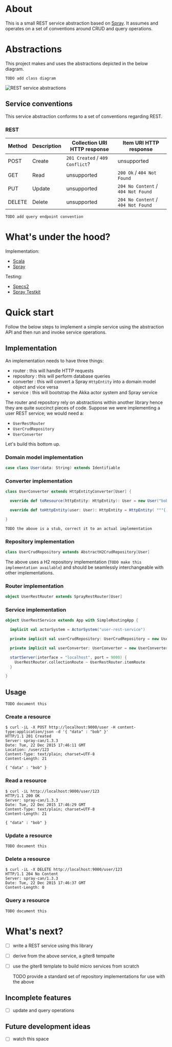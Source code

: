 # About

This is a small REST service abstraction based on [Spray](http://spray.io/). It assumes and operates on a set of conventions around CRUD and query operations.

# Abstractions

This project makes and uses the abstractions depicted in the below diagram.

    TODO add class diagram

![REST service abstractions]()

## Service conventions

This service abstraction conforms to a set of conventions regarding REST.

### REST

| Method | Description | Collection URI HTTP response       | Item URI HTTP response             |
|--------|-------------|------------------------------------|------------------------------------|
| POST   | Create      | `201 Created` / `409 Conflict`?    | unsupported                        |
| GET    | Read        | unsupported                        | `200 Ok` / `404 Not Found`         |
| PUT    | Update      | unsupported                        | `204 No Content` / `404 Not Found` |
| DELETE | Delete      | unsupported                        | `204 No Content` / `404 Not Found` |

    TODO add query endpoint convention

# What's under the hood?

Implementation:

- [Scala](http://www.scala-lang.org/)
- [Spray](http://spray.io/)

Testing:

- [Specs2](https://etorreborre.github.io/specs2/)
- [Spray Testkit](http://spray.io/documentation/1.2.2/spray-testkit/)

# Quick start

Follow the below steps to implement a simple service using the abstraction API and then run and invoke service operations.

## Implementation

An implementation needs to have three things:

- router : this will handle HTTP requests
- repository : this will perform database queries
- converter : this will convert a Spray `HttpEntity` into a domain model object and vice versa
- service : this will bootstrap the Akka actor system and Spray service 

The router and repository rely on abstractions within another library hence they are quite succinct pieces of code. Suppose we were implementing a user REST service; we would need a:

- `UserRestRouter`
- `UserCrudRepository`
- `UserConverter`

Let's build this bottom up.

### Domain model implementation
```scala
case class User(data: String) extends Identifiable
```

### Converter implementation
```scala
class UserConverter extends HttpEntityConverter[User] {

  override def toResource(httpEntity: HttpEntity): User = new User("bob")

  override def toHttpEntity(user: User): HttpEntity = HttpEntity( """{ "data" : "bob" } """)

}
```
    TODO the above is a stub, correct it to an actual implementation

### Repository implementation
```scala
class UserCrudRepository extends AbstractH2CrudRepository[User]
```
The above uses a H2 repository implementation (`TODO make this implementation available`) and should be seamlessly interchangeable with other implementations.
    
### Router implementation
```scala
object UserRestRouter extends SprayRestRouter[User]
```
### Service implementation
```scala
object UserRestService extends App with SimpleRoutingApp {

  implicit val actorSystem = ActorSystem("user-rest-service")

  private implicit val userCrudRepository: UserCrudRepository = new UserCrudRepository

  private implicit val userConverter: UserConverter = new UserConverter

  startServer(interface = "localhost", port = 9000) {
    UserRestRouter.collectionRoute ~ UserRestRouter.itemRoute
  }

}
```
## Usage

    TODO document this

### Create a resource
```
$ curl -iL -X POST http://localhost:9000/user -H content-type:application/json -d '{ "data" : "bob" }'
HTTP/1.1 201 Created
Server: spray-can/1.3.3
Date: Tue, 22 Dec 2015 17:46:11 GMT
Location: /user/123
Content-Type: text/plain; charset=UTF-8
Content-Length: 21

{ "data" : "bob" }
```
    
### Read a resource    
```
$ curl -iL http://localhost:9000/user/123
HTTP/1.1 200 OK
Server: spray-can/1.3.3
Date: Tue, 22 Dec 2015 17:46:29 GMT
Content-Type: text/plain; charset=UTF-8
Content-Length: 21

{ "data" : "bob" }
```

### Update a resource
    
    TODO document this

### Delete a resource 
```
$ curl -iL -X DELETE http://localhost:9000/user/123
HTTP/1.1 204 No Content
Server: spray-can/1.3.3
Date: Tue, 22 Dec 2015 17:46:37 GMT
Content-Length: 0
```

### Query a resource
    
    TODO document this

# What's next?

- [ ] write a REST service using this library
- [ ] derive from the above service, a giter8 tempalte
- [ ] use the giter8 template to build micro services from scratch

    TODO provide a standard set of repository implementations for use with the above

## Incomplete features

- [ ] update and query operations

## Future development ideas

- [ ] watch this space
